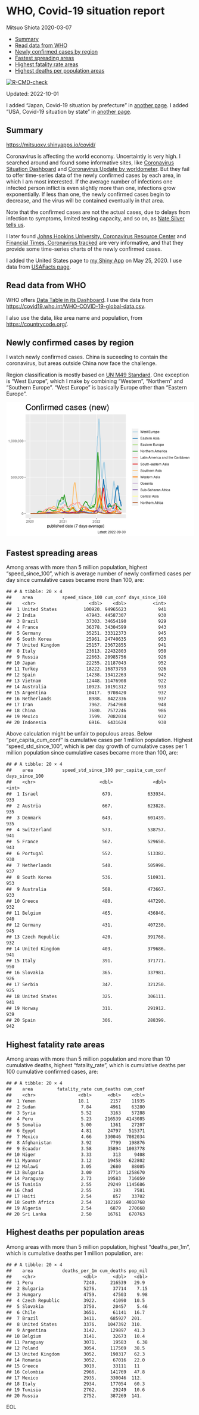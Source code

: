 WHO, Covid-19 situation report
================
Mitsuo Shiota
2020-03-07

-   <a href="#summary" id="toc-summary">Summary</a>
-   <a href="#read-data-from-who" id="toc-read-data-from-who">Read data from
    WHO</a>
-   <a href="#newly-confirmed-cases-by-region"
    id="toc-newly-confirmed-cases-by-region">Newly confirmed cases by
    region</a>
-   <a href="#fastest-spreading-areas"
    id="toc-fastest-spreading-areas">Fastest spreading areas</a>
-   <a href="#highest-fatality-rate-areas"
    id="toc-highest-fatality-rate-areas">Highest fatality rate areas</a>
-   <a href="#highest-deaths-per-population-areas"
    id="toc-highest-deaths-per-population-areas">Highest deaths per
    population areas</a>

<!-- badges: start -->

[![R-CMD-check](https://github.com/mitsuoxv/covid/actions/workflows/R-CMD-check.yaml/badge.svg)](https://github.com/mitsuoxv/covid/actions/workflows/R-CMD-check.yaml)
<!-- badges: end -->

Updated: 2022-10-01

I added “Japan, Covid-19 situation by prefecture” in [another
page](Japan.md). I added “USA, Covid-19 situation by state” in [another
page](USA.md).

## Summary

<https://mitsuoxv.shinyapps.io/covid/>

Coronavirus is affecting the world economy. Uncertaintiy is very high. I
searched around and found some informative sites, like [Coronavirus
Situation
Dashboard](https://who.maps.arcgis.com/apps/opsdashboard/index.html#/c88e37cfc43b4ed3baf977d77e4a0667)
and [Coronavirus Update by
worldometer](https://www.worldometers.info/coronavirus/). But they fail
to offer time-series data of the newly confirmed cases by each area, in
which I am most interested. If the average number of infections one
infected person inflict is even slightly more than one, infections grow
exponentially. If less than one, the newly confirmed cases begin to
decrease, and the virus will be contained eventually in that area.

Note that the confirmed cases are not the actual cases, due to delays
from infection to symptoms, limited testing capacity, and so on, as
[Nate Silver tells
us](https://fivethirtyeight.com/features/coronavirus-case-counts-are-meaningless/).

I later found [Johns Hopkins University, Coronavirus Resource
Center](https://coronavirus.jhu.edu/) and [Financial Times, Coronavirus
tracked](https://www.ft.com/content/a26fbf7e-48f8-11ea-aeb3-955839e06441)
are very informative, and that they provide some time-series charts of
the newly confirmed cases.

I added the United States page to [my Shiny
App](https://mitsuoxv.shinyapps.io/covid/) on May 25, 2020. I use data
from [USAFacts
page](https://usafacts.org/visualizations/coronavirus-covid-19-spread-map/).

## Read data from WHO

WHO offers [Data Table in its Dashboard](https://covid19.who.int/table).
I use the data from
<https://covid19.who.int/WHO-COVID-19-global-data.csv>.

I also use the data, like area name and population, from
<https://countrycode.org/>.

## Newly confirmed cases by region

I watch newly confirmed cases. China is suceeding to contain the
coronavirus, but areas outside China now face the challenge.

Region classification is mostly based on [UN M49
Standard](https://unstats.un.org/unsd/methodology/m49/). One exception
is “West Europe”, which I make by combining “Western”, “Northern” and
“Southern Europe”. “West Europe” is basically Europe other than “Eastern
Europe”.

![](README_files/figure-gfm/chart-1.png)<!-- -->

## Fastest spreading areas

Among areas with more than 5 million population, highest
“speed_since_100”, which is average number of newly confirmed cases per
day since cumulative cases became more than 100, are:

    ## # A tibble: 20 × 4
    ##    area           speed_since_100 cum_conf days_since_100
    ##    <chr>                    <dbl>    <dbl>          <int>
    ##  1 United States          100920. 94965623            941
    ##  2 India                   47943. 44587307            930
    ##  3 Brazil                  37303. 34654190            929
    ##  4 France                  36378. 34304599            943
    ##  5 Germany                 35251. 33312373            945
    ##  6 South Korea             25961. 24740635            953
    ##  7 United Kingdom          25157. 23672855            941
    ##  8 Italy                   23613. 22432803            950
    ##  9 Russia                  22663. 20985756            926
    ## 10 Japan                   22255. 21187043            952
    ## 11 Turkey                  18222. 16873793            926
    ## 12 Spain                   14238. 13412263            942
    ## 13 Vietnam                 12448. 11476908            922
    ## 14 Australia               10923. 10191312            933
    ## 15 Argentina               10417.  9708420            932
    ## 16 Netherlands              8988.  8422336            937
    ## 17 Iran                     7962.  7547968            948
    ## 18 China                    7680.  7572246            986
    ## 19 Mexico                   7599.  7082034            932
    ## 20 Indonesia                6916.  6431624            930

Above calculation might be unfair to populous areas. Below
“per_capita_cum_conf” is cumulative cases per 1 million population.
Highest “speed_std_since_100”, which is per day growth of cumulative
cases per 1 million population since cumulative cases became more than
100, are:

    ## # A tibble: 20 × 4
    ##    area           speed_std_since_100 per_capita_cum_conf days_since_100
    ##    <chr>                        <dbl>               <dbl>          <int>
    ##  1 Israel                        679.             633934.            933
    ##  2 Austria                       667.             623828.            935
    ##  3 Denmark                       643.             601439.            935
    ##  4 Switzerland                   573.             538757.            941
    ##  5 France                        562.             529650.            943
    ##  6 Portugal                      552.             513382.            930
    ##  7 Netherlands                   540.             505998.            937
    ##  8 South Korea                   536.             510931.            953
    ##  9 Australia                     508.             473667.            933
    ## 10 Greece                        480.             447290.            932
    ## 11 Belgium                       465.             436846.            940
    ## 12 Germany                       431.             407230.            945
    ## 13 Czech Republic                420.             391768.            932
    ## 14 United Kingdom                403.             379686.            941
    ## 15 Italy                         391.             371771.            950
    ## 16 Slovakia                      365.             337981.            926
    ## 17 Serbia                        347.             321250.            925
    ## 18 United States                 325.             306111.            941
    ## 19 Norway                        311.             291912.            939
    ## 20 Spain                         306.             288399.            942

## Highest fatality rate areas

Among areas with more than 5 million population and more than 10
cumulative deaths, highest “fatality_rate”, which is cumulative deaths
per 100 cumulative confirmed cases, are:

    ## # A tibble: 20 × 4
    ##    area         fatality_rate cum_deaths cum_conf
    ##    <chr>                <dbl>      <dbl>    <dbl>
    ##  1 Yemen                18.1        2157    11935
    ##  2 Sudan                 7.84       4961    63280
    ##  3 Syria                 5.52       3163    57288
    ##  4 Peru                  5.23     216539  4143085
    ##  5 Somalia               5.00       1361    27207
    ##  6 Egypt                 4.81      24797   515371
    ##  7 Mexico                4.66     330046  7082034
    ##  8 Afghanistan           3.92       7799   198876
    ##  9 Ecuador               3.58      35894  1003778
    ## 10 Niger                 3.33        313     9408
    ## 11 Myanmar               3.12      19458   622802
    ## 12 Malawi                3.05       2680    88005
    ## 13 Bulgaria              3.00      37714  1258670
    ## 14 Paraguay              2.73      19583   716059
    ## 15 Tunisia               2.55      29249  1145686
    ## 16 Chad                  2.55        193     7581
    ## 17 Haiti                 2.54        857    33702
    ## 18 South Africa          2.54     102169  4018768
    ## 19 Algeria               2.54       6879   270668
    ## 20 Sri Lanka             2.50      16761   670763

## Highest deaths per population areas

Among areas with more than 5 million population, highest
“deaths_per_1m”, which is cumulative deaths per 1 million population,
are:

    ## # A tibble: 20 × 4
    ##    area           deaths_per_1m cum_deaths pop_mil
    ##    <chr>                  <dbl>      <dbl>   <dbl>
    ##  1 Peru                   7240.     216539   29.9 
    ##  2 Bulgaria               5276.      37714    7.15
    ##  3 Hungary                4759.      47503    9.98
    ##  4 Czech Republic         3922.      41090   10.5 
    ##  5 Slovakia               3750.      20457    5.46
    ##  6 Chile                  3651.      61141   16.7 
    ##  7 Brazil                 3411.     685927  201.  
    ##  8 United States          3376.    1047392  310.  
    ##  9 Argentina              3142.     129897   41.3 
    ## 10 Belgium                3141.      32673   10.4 
    ## 11 Paraguay               3071.      19583    6.38
    ## 12 Poland                 3054.     117569   38.5 
    ## 13 United Kingdom         3052.     190317   62.3 
    ## 14 Romania                3052.      67016   22.0 
    ## 15 Greece                 3010.      33111   11   
    ## 16 Colombia               2966.     141769   47.8 
    ## 17 Mexico                 2935.     330046  112.  
    ## 18 Italy                  2934.     177054   60.3 
    ## 19 Tunisia                2762.      29249   10.6 
    ## 20 Russia                 2752.     387269  141.

EOL
